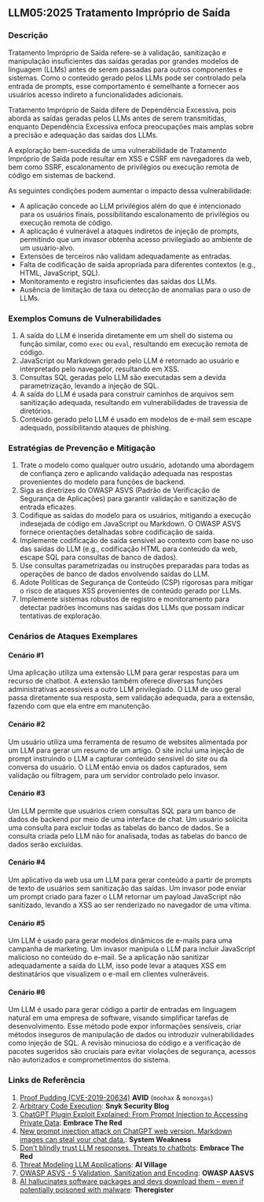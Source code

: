 ## LLM05:2025 Tratamento Impróprio de Saída

### Descrição

Tratamento Impróprio de Saída refere-se à validação, sanitização e manipulação insuficientes das saídas geradas por grandes modelos de linguagem (LLMs) antes de serem passadas para outros componentes e sistemas. Como o conteúdo gerado pelos LLMs pode ser controlado pela entrada de prompts, esse comportamento é semelhante a fornecer aos usuários acesso indireto a funcionalidades adicionais. 

Tratamento Impróprio de Saída difere de Dependência Excessiva, pois aborda as saídas geradas pelos LLMs antes de serem transmitidas, enquanto Dependência Excessiva enfoca preocupações mais amplas sobre a precisão e adequação das saídas dos LLMs.

A exploração bem-sucedida de uma vulnerabilidade de Tratamento Impróprio de Saída pode resultar em XSS e CSRF em navegadores da web, bem como SSRF, escalonamento de privilégios ou execução remota de código em sistemas de backend. 

As seguintes condições podem aumentar o impacto dessa vulnerabilidade:
- A aplicação concede ao LLM privilégios além do que é intencionado para os usuários finais, possibilitando escalonamento de privilégios ou execução remota de código.
- A aplicação é vulnerável a ataques indiretos de injeção de prompts, permitindo que um invasor obtenha acesso privilegiado ao ambiente de um usuário-alvo.
- Extensões de terceiros não validam adequadamente as entradas.
- Falta de codificação de saída apropriada para diferentes contextos (e.g., HTML, JavaScript, SQL).
- Monitoramento e registro insuficientes das saídas dos LLMs.
- Ausência de limitação de taxa ou detecção de anomalias para o uso de LLMs.

### Exemplos Comuns de Vulnerabilidades

1. A saída do LLM é inserida diretamente em um shell do sistema ou função similar, como `exec` ou `eval`, resultando em execução remota de código.
2. JavaScript ou Markdown gerado pelo LLM é retornado ao usuário e interpretado pelo navegador, resultando em XSS.
3. Consultas SQL geradas pelo LLM são executadas sem a devida parametrização, levando a injeção de SQL.
4. A saída do LLM é usada para construir caminhos de arquivos sem sanitização adequada, resultando em vulnerabilidades de travessia de diretórios.
5. Conteúdo gerado pelo LLM é usado em modelos de e-mail sem escape adequado, possibilitando ataques de phishing.

### Estratégias de Prevenção e Mitigação

1. Trate o modelo como qualquer outro usuário, adotando uma abordagem de confiança zero e aplicando validação adequada nas respostas provenientes do modelo para funções de backend.
2. Siga as diretrizes do OWASP ASVS (Padrão de Verificação de Segurança de Aplicações) para garantir validação e sanitização de entrada eficazes.
3. Codifique as saídas do modelo para os usuários, mitigando a execução indesejada de código em JavaScript ou Markdown. O OWASP ASVS fornece orientações detalhadas sobre codificação de saída.
4. Implemente codificação de saída sensível ao contexto com base no uso das saídas do LLM (e.g., codificação HTML para conteúdo da web, escape SQL para consultas de banco de dados).
5. Use consultas parametrizadas ou instruções preparadas para todas as operações de banco de dados envolvendo saídas do LLM.
6. Adote Políticas de Segurança de Conteúdo (CSP) rigorosas para mitigar o risco de ataques XSS provenientes de conteúdo gerado por LLMs.
7. Implemente sistemas robustos de registro e monitoramento para detectar padrões incomuns nas saídas dos LLMs que possam indicar tentativas de exploração.

### Cenários de Ataques Exemplares

#### Cenário #1
  Uma aplicação utiliza uma extensão LLM para gerar respostas para um recurso de chatbot. A extensão também oferece diversas funções administrativas acessíveis a outro LLM privilegiado. O LLM de uso geral passa diretamente sua resposta, sem validação adequada, para a extensão, fazendo com que ela entre em manutenção.

#### Cenário #2
  Um usuário utiliza uma ferramenta de resumo de websites alimentada por um LLM para gerar um resumo de um artigo. O site inclui uma injeção de prompt instruindo o LLM a capturar conteúdo sensível do site ou da conversa do usuário. O LLM então envia os dados capturados, sem validação ou filtragem, para um servidor controlado pelo invasor.

#### Cenário #3
  Um LLM permite que usuários criem consultas SQL para um banco de dados de backend por meio de uma interface de chat. Um usuário solicita uma consulta para excluir todas as tabelas do banco de dados. Se a consulta criada pelo LLM não for analisada, todas as tabelas do banco de dados serão excluídas.

#### Cenário #4
  Um aplicativo da web usa um LLM para gerar conteúdo a partir de prompts de texto de usuários sem sanitização das saídas. Um invasor pode enviar um prompt criado para fazer o LLM retornar um payload JavaScript não sanitizado, levando a XSS ao ser renderizado no navegador de uma vítima.

#### Cenário #5
  Um LLM é usado para gerar modelos dinâmicos de e-mails para uma campanha de marketing. Um invasor manipula o LLM para incluir JavaScript malicioso no conteúdo do e-mail. Se a aplicação não sanitizar adequadamente a saída do LLM, isso pode levar a ataques XSS em destinatários que visualizem o e-mail em clientes vulneráveis.

#### Cenário #6
  Um LLM é usado para gerar código a partir de entradas em linguagem natural em uma empresa de software, visando simplificar tarefas de desenvolvimento. Esse método pode expor informações sensíveis, criar métodos inseguros de manipulação de dados ou introduzir vulnerabilidades como injeção de SQL. A revisão minuciosa do código e a verificação de pacotes sugeridos são cruciais para evitar violações de segurança, acessos não autorizados e comprometimentos do sistema.

### Links de Referência

1. [Proof Pudding (CVE-2019-20634)](https://avidml.org/database/avid-2023-v009/) **AVID** (`moohax` & `monoxgas`)
2. [Arbitrary Code Execution](https://security.snyk.io/vuln/SNYK-PYTHON-LANGCHAIN-5411357): **Snyk Security Blog**
3. [ChatGPT Plugin Exploit Explained: From Prompt Injection to Accessing Private Data](https://embracethered.com/blog/posts/2023/chatgpt-cross-plugin-request-forgery-and-prompt-injection./): **Embrace The Red**
4. [New prompt injection attack on ChatGPT web version. Markdown images can steal your chat data.](https://systemweakness.com/new-prompt-injection-attack-on-chatgpt-web-version-ef717492c5c2?gi=8daec85e2116): **System Weakness**
5. [Don’t blindly trust LLM responses. Threats to chatbots](https://embracethered.com/blog/posts/2023/ai-injections-threats-context-matters/): **Embrace The Red**
6. [Threat Modeling LLM Applications](https://aivillage.org/large%20language%20models/threat-modeling-llm/): **AI Village**
7. [OWASP ASVS - 5 Validation, Sanitization and Encoding](https://owasp-aasvs4.readthedocs.io/en/latest/V5.html#validation-sanitization-and-encoding): **OWASP AASVS**
8. [AI hallucinates software packages and devs download them – even if potentially poisoned with malware](https://www.theregister.com/2024/03/28/ai_bots_hallucinate_software_packages/): **Theregister**
